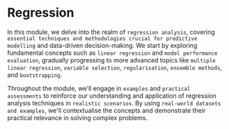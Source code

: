 # Regression

In this module, we delve into the realm of `regression analysis`, covering `essential techniques and methodologies crucial for predictive modelling` and data-driven decision-making. We start by exploring fundamental concepts such as `linear regression` and `model performance evaluation`, gradually progressing to more advanced topics like `multiple linear
regression`, `variable selection`, `regularisation`, `ensemble methods`, and `bootstrapping`.

Throughout the module, we'll engage in `examples` and `practical assessments` to reinforce our understanding and application of regression analysis techniques in `realistic scenarios`. By using `real-world datasets and examples`, we'll contextualise the concepts and demonstrate their practical relevance in solving complex problems.